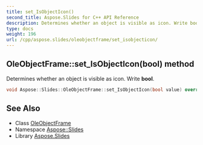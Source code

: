 ```yaml
---
title: set_IsObjectIcon()
second_title: Aspose.Slides for C++ API Reference
description: Determines whether an object is visible as icon. Write bool.
type: docs
weight: 196
url: /cpp/aspose.slides/oleobjectframe/set_isobjecticon/
---
```

## OleObjectFrame::set_IsObjectIcon(bool) method


Determines whether an object is visible as icon. Write **bool**.

```cpp
void Aspose::Slides::OleObjectFrame::set_IsObjectIcon(bool value) override
```

## See Also

* Class [OleObjectFrame](./)
* Namespace [Aspose::Slides](../)
* Library [Aspose.Slides](../../)